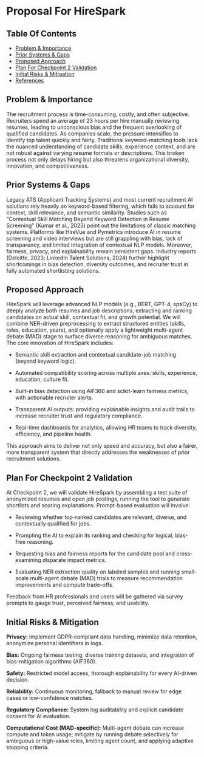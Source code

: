 # Proposal For HireSpark

## Table Of Contents
- [Problem & Importance](#problem--importance)
- [Prior Systems & Gaps](#prior-systems--gaps)
- [Proposed Approach](#proposed-approach)
- [Plan For Checkpoint 2 Validation](#plan-for-checkpoint-2-validation)
- [Initial Risks & Mitigation](#initial-risks--mitigation)
- [References](#references)

## Problem & Importance
The recruitment process is time-consuming, costly, and often subjective. Recruiters spend an average of 23 hours per hire manually reviewing resumes, leading to unconscious bias and the frequent overlooking of qualified candidates. As companies scale, the pressure intensifies to identify top talent quickly and fairly. Traditional keyword-matching tools lack the nuanced understanding of candidate skills, experience context, and are not robust against varying resume formats or descriptions. This broken process not only delays hiring but also threatens organizational diversity, innovation, and competitiveness.

## Prior Systems & Gaps
Legacy ATS (Applicant Tracking Systems) and most current recruitment AI solutions rely heavily on keyword-based filtering, which fails to account for context, skill relevance, and semantic similarity. Studies such as "Contextual Skill Matching Beyond Keyword Detection in Resume Screening" (Kumar et al., 2023) point out the limitations of classic matching systems. Platforms like HireVue and Pymetrics introduce AI in resume screening and video interviews but are still grappling with bias, lack of transparency, and limited integration of contextual NLP models. Moreover, fairness, privacy, and explainability remain persistent gaps. Industry reports (Deloitte, 2023; LinkedIn Talent Solutions, 2024) further highlight shortcomings in bias detection, diversity outcomes, and recruiter trust in fully automated shortlisting solutions.

## Proposed Approach
HireSpark will leverage advanced NLP models (e.g., BERT, GPT-4, spaCy) to deeply analyze both resumes and job descriptions, extracting and ranking candidates on actual skill, contextual fit, and growth potential. We will combine NER-driven preprocessing to extract structured entities (skills, roles, education, years), and optionally apply a lightweight multi-agent debate (MAD) stage to surface diverse reasoning for ambiguous matches.
The core innovation of HireSpark includes:

- Semantic skill extraction and contextual candidate-job matching (beyond keyword logic).

- Automated compatibility scoring across multiple axes: skills, experience, education, culture fit.

- Built-in bias detection using AIF360 and scikit-learn fairness metrics, with actionable recruiter alerts.

- Transparent AI outputs: providing explainable insights and audit trails to increase recruiter trust and regulatory compliance.

- Real-time dashboards for analytics, allowing HR teams to track diversity, efficiency, and pipeline health.

This approach aims to deliver not only speed and accuracy, but also a fairer, more transparent system that directly addresses the weaknesses of prior recruitment solutions.

## Plan For Checkpoint 2 Validation
At Checkpoint 2, we will validate HireSpark by assembling a test suite of anonymized resumes and open job postings, running the tool to generate shortlists and scoring explanations. Prompt-based evaluation will involve:

- Reviewing whether top-ranked candidates are relevant, diverse, and contextually qualified for jobs.

- Prompting the AI to explain its ranking and checking for logical, bias-free reasoning.

- Requesting bias and fairness reports for the candidate pool and cross-examining disparate impact metrics.

- Evaluating NER extraction quality on labeled samples and running small-scale multi-agent debate (MAD) trials to measure recommendation improvements and compute trade-offs.

Feedback from HR professionals and users will be gathered via survey prompts to gauge trust, perceived fairness, and usability.

## Initial Risks & Mitigation
**Privacy:** Implement GDPR-compliant data handling, minimize data retention, anonymize personal identifiers in logs.

**Bias:** Ongoing fairness testing, diverse training datasets, and integration of bias-mitigation algorithms (AIF360).

**Safety:** Restricted model access, thorough explainability for every AI-driven decision.

**Reliability:** Continuous monitoring, fallback to manual review for edge cases or low-confidence matches.

**Regulatory Compliance:** System log auditability and explicit candidate consent for AI evaluation.

**Computational Cost (MAD-specific):** Multi-agent debate can increase compute and token usage; mitigate by running debate selectively for ambiguous or high-value roles, limiting agent count, and applying adaptive stopping criteria.
